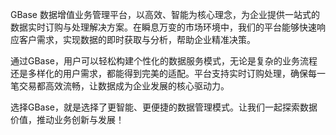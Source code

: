 GBase 数据增值业务管理平台，以高效、智能为核心理念，为企业提供一站式的数据实时订购与处理解决方案。在瞬息万变的市场环境中，我们的平台能够快速响应客户需求，实现数据的即时获取与分析，帮助企业精准决策。

通过GBase，用户可以轻松构建个性化的数据服务模式，无论是复杂的业务流程还是多样化的用户需求，都能得到完美的适配。平台支持实时订购处理，确保每一笔交易都高效流畅，让数据成为企业发展的核心驱动力。

选择GBase，就是选择了更智能、更便捷的数据管理模式。让我们一起探索数据价值，推动业务创新与发展！